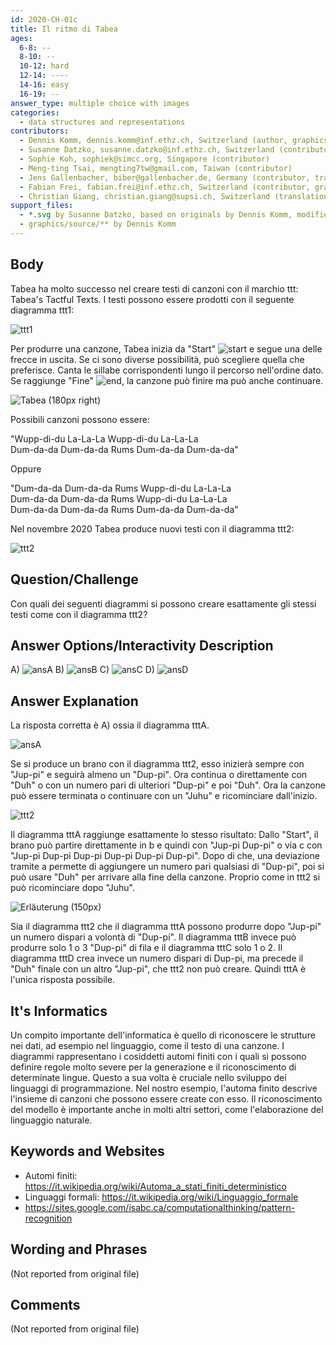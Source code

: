 ```yaml
---
id: 2020-CH-01c
title: Il ritmo di Tabea
ages:
  6-8: --
  8-10: --
  10-12: hard
  12-14: ----
  14-16: easy
  16-19: --
answer_type: multiple choice with images
categories:
  - data structures and representations
contributors:
  - Dennis Komm, dennis.komm@inf.ethz.ch, Switzerland (author, graphics)
  - Susanne Datzko, susanne.datzko@inf.ethz.ch, Switzerland (contributor, graphics)
  - Sophie Koh, sophiek@simcc.org, Singapore (contributor)
  - Meng-ting Tsai, mengting7tw@gmail.com, Taiwan (contributor)
  - Jens Gallenbacher, biber@gallenbacher.de, Germany (contributor, translation from English into German)
  - Fabian Frei, fabian.frei@inf.ethz.ch, Switzerland (contributor, graphics)
  - Christian Giang, christian.giang@supsi.ch, Switzerland (translation from German into Italian)
support_files:
  - *.svg by Susanne Datzko, based on originals by Dennis Komm, modified by Fabian Frei
  - graphics/source/** by Dennis Komm
---
```

[start]: graphics/2020-CH-01c_taskbody2-ita-compatible.svg "début (22px)"
[end]: graphics/2020-CH-01c_taskbody3-ita-compatible.svg "fin (22px)"

[ttt1]: graphics/2020-CH-01c_taskbody1-ita-compatible.svg "ttt1 (400px)"
[ttt2]: graphics/2020-CH-01c_taskbody5-ita-compatible.svg "ttt2 (400px)"


[ansA]: graphics/2020-CH-01c_answerA-ita-compatible.svg "Réponse A (150px)"
[ansB]: graphics/2020-CH-01c_answerB-ita-compatible.svg "Réponse B (150px)"
[ansC]: graphics/2020-CH-01c_answerC-ita-compatible.svg "Réponse C (150px)"
[ansD]: graphics/2020-CH-01c_answerD-ita-compatible.svg "Réponse D (150px)"
## Body

Tabea ha molto successo nel creare testi di canzoni con il marchio ttt: Tabea's Tactful Texts. I testi possono essere prodotti con il seguente diagramma ttt1:

![ttt1]

Per produrre una canzone, Tabea inizia da "Start" ![start] e segue una delle frecce in uscita. Se ci sono diverse possibilità, può scegliere quella che preferisce. Canta le sillabe corrispondenti lungo il percorso nell'ordine dato. Se raggiunge "Fine" ![end], la canzone può finire ma può anche continuare.


![](graphics/2020-CH-01c_taskbody4.svg "Tabea (180px right)")

Possibili canzoni possono essere:

"Wupp-di-du La-La-La Wupp-di-du La-La-La  
Dum-da-da Dum-da-da Rums Dum-da-da Dum-da-da"

Oppure

"Dum-da-da Dum-da-da Rums Wupp-di-du La-La-La  
Dum-da-da Dum-da-da Rums Wupp-di-du La-La-La  
Dum-da-da Dum-da-da Rums Dum-da-da Dum-da-da"

Nel novembre 2020 Tabea produce nuovi testi con il diagramma ttt2:

![ttt2]


## Question/Challenge

Con quali dei seguenti diagrammi si possono creare esattamente gli stessi testi come con il diagramma ttt2?


## Answer Options/Interactivity Description

A)  ![ansA] 
   B)  ![ansB] 
     C)  ![ansC]
      D)  ![ansD]


## Answer Explanation

La risposta corretta è A) ossia il diagramma tttA.

![ansA]

Se si produce un brano con il diagramma ttt2, esso inizierà sempre con "Jup-pi" e seguirà almeno un "Dup-pi". Ora continua o direttamente con "Duh" o con un numero pari di ulteriori "Dup-pi" e poi "Duh". Ora la canzone può essere terminata o continuare con un "Juhu" e ricominciare dall'inizio.

![ttt2]

Il diagramma tttA raggiunge esattamente lo stesso risultato: Dallo "Start", il brano può partire direttamente in b e quindi con "Jup-pi Dup-pi" o via c con "Jup-pi Dup-pi Dup-pi Dup-pi Dup-pi Dup-pi". Dopo di che, una deviazione tramite a permette di aggiungere un numero pari qualsiasi di "Dup-pi", poi si può usare "Duh" per arrivare alla fine della canzone. Proprio come in ttt2 si può ricominciare dopo "Juhu".

![](graphics/2020-CH-01c_explanation1-ita-compatible.svg "Erläuterung (150px)")

Sia il diagramma ttt2 che il diagramma tttA possono produrre dopo "Jup-pi" un numero dispari a volontà di "Dup-pi". Il diagramma tttB invece può produrre solo 1 o 3 "Dup-pi" di fila e il diagramma tttC solo 1 o 2. Il diagramma tttD crea invece un numero dispari di Dup-pi, ma precede il "Duh" finale con un altro "Jup-pi", che ttt2 non può creare. 
Quindi tttA è l'unica risposta possibile.


## It's Informatics

Un compito importante dell'informatica è quello di riconoscere le strutture nei dati, ad esempio nel linguaggio, come il testo di una canzone. I diagrammi rappresentano i cosiddetti automi finiti con i quali si possono definire regole molto severe per la generazione e il riconoscimento di determinate lingue. Questo a sua volta è cruciale nello sviluppo dei linguaggi di programmazione. Nel nostro esempio, l'automa finito descrive l'insieme di canzoni che possono essere create con esso.
Il riconoscimento del modello è importante anche in molti altri settori, come l'elaborazione del linguaggio naturale.


## Keywords and Websites

 - Automi finiti: https://it.wikipedia.org/wiki/Automa_a_stati_finiti_deterministico
 - Linguaggi formali: https://it.wikipedia.org/wiki/Linguaggio_formale
 - https://sites.google.com/isabc.ca/computationalthinking/pattern-recognition


## Wording and Phrases

(Not reported from original file)


## Comments

(Not reported from original file)
